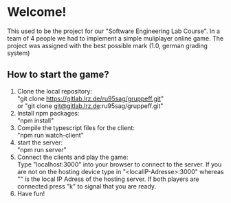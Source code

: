 # Welcome\!

This used to be the project for our "Software Engineering Lab Course". In a team of 4 people we had to implement a simple muliplayer online game. The project was assigned with the best possible mark (1.0, german grading system)

## How to start the game?
1. Clone the local repository:  
"git clone https://gitlab.lrz.de/ru95sag/gruppeff.git"  
or 
"git clone git@gitlab.lrz.de:ru95sag/gruppeff.git" 
2. Install npm packages:  
"npm install"  
3. Compile the typescript files for the client:  
"npm run watch-client"  
4. start the server:  
"npm run server"  
5. Connect the clients and play the game:  
Type "localhost:3000" into your browser to connect to the server. If you are not on the hosting device type in  "\<localIP-Adresse\>:3000" whereas "<localIP-Adress>" is the local IP Adress of the hosting server.
If both players are connected press "k" to signal that you are ready. 
6. Have fun!
